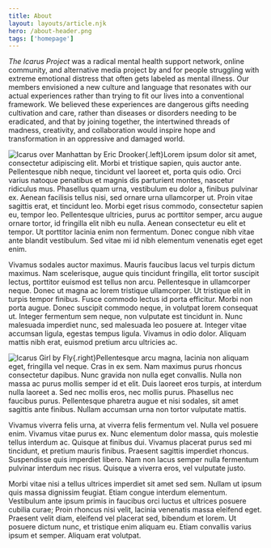 ```yaml
---
title: About
layout: layouts/article.njk
hero: /about-header.png
tags: ['homepage']
---
```


_The Icarus Project_ was a radical mental health support network, online
community, and alternative media project by and for people struggling with
extreme emotional distress that often gets labeled as mental illness. Our
members envisioned a new culture and language that resonates with our actual
experiences rather than trying to fit our lives into a conventional framework.
We believed these experiences are dangerous gifts needing cultivation and care,
rather than diseases or disorders needing to be eradicated, and that by joining
together, the intertwined threads of madness, creativity, and collaboration
would inspire hope and transformation in an oppressive and damaged world.

<!-- more -->

![Icarus over Manhattan by Eric Drooker](/icarus-over-manhattan.jpg){.left}Lorem ipsum dolor sit amet, consectetur adipiscing elit. Morbi et tristique sapien, quis auctor ante. Pellentesque nibh neque, tincidunt vel laoreet et, porta quis odio. Orci varius natoque penatibus et magnis dis parturient montes, nascetur ridiculus mus. Phasellus quam urna, vestibulum eu dolor a, finibus pulvinar ex. Aenean facilisis tellus nisi, sed ornare urna ullamcorper ut. Proin vitae sagittis erat, et tincidunt leo. Morbi eget risus commodo, consectetur sapien eu, tempor leo. Pellentesque ultricies, purus ac porttitor semper, arcu augue ornare tortor, id fringilla elit nibh eu nulla. Aenean consectetur eu elit et tempor. Ut porttitor lacinia enim non fermentum. Donec congue nibh vitae ante blandit vestibulum. Sed vitae mi id nibh elementum venenatis eget eget enim.

Vivamus sodales auctor maximus. Mauris faucibus lacus vel turpis dictum maximus. Nam scelerisque, augue quis tincidunt fringilla, elit tortor suscipit lectus, porttitor euismod est tellus non arcu. Pellentesque in ullamcorper neque. Donec ut magna ac lorem tristique ullamcorper. Ut tristique elit in turpis tempor finibus. Fusce commodo lectus id porta efficitur. Morbi non porta augue. Donec suscipit commodo neque, in volutpat lorem consequat ut. Integer fermentum sem neque, non vulputate est tincidunt in. Nunc malesuada imperdiet nunc, sed malesuada leo posuere at. Integer vitae accumsan ligula, egestas tempus ligula. Vivamus in odio dolor. Aliquam mattis nibh erat, euismod pretium arcu ultricies ac.

![Icarus Girl by Fly](/icarus-girl.png){.right}Pellentesque arcu magna, lacinia non aliquam eget, fringilla vel neque. Cras in ex sem. Nam maximus purus rhoncus consectetur dapibus. Nunc gravida non nulla eget convallis. Nulla non massa ac purus mollis semper id et elit. Duis laoreet eros turpis, at interdum nulla laoreet a. Sed nec mollis eros, nec mollis purus. Phasellus nec faucibus purus. Pellentesque pharetra augue et nisi sodales, sit amet sagittis ante finibus. Nullam accumsan urna non tortor vulputate mattis.

Vivamus viverra felis urna, at viverra felis fermentum vel. Nulla vel posuere enim. Vivamus vitae purus ex. Nunc elementum dolor massa, quis molestie tellus interdum ac. Quisque at finibus dui. Vivamus placerat purus sed mi tincidunt, et pretium mauris finibus. Praesent sagittis imperdiet rhoncus. Suspendisse quis imperdiet libero. Nam non lacus semper nulla fermentum pulvinar interdum nec risus. Quisque a viverra eros, vel vulputate justo.

Morbi vitae nisi a tellus ultrices imperdiet sit amet sed sem. Nullam ut ipsum quis massa dignissim feugiat. Etiam congue interdum elementum. Vestibulum ante ipsum primis in faucibus orci luctus et ultrices posuere cubilia curae; Proin rhoncus nisi velit, lacinia venenatis massa eleifend eget. Praesent velit diam, eleifend vel placerat sed, bibendum et lorem. Ut posuere dictum nunc, et tristique enim aliquam eu. Etiam convallis varius ipsum et semper. Aliquam erat volutpat.
